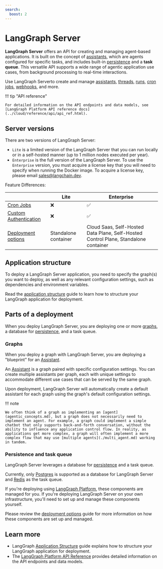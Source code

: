 ```yaml
---
search:
  boost: 2
---
```


# LangGraph Server

**LangGraph Server** offers an API for creating and managing agent-based applications. It is built on the concept of [assistants](assistants.md), which are agents configured for specific tasks, and includes built-in [persistence](persistence.md#memory-store) and a **task queue**. This versatile API supports a wide range of agentic application use cases, from background processing to real-time interactions.

Use LangGraph Serverto create and manage [assistants](assistants.md), [threads](../cloud/concepts/threads.md), [runs](../cloud/concepts/runs.md), [cron jobs](../cloud/concepts/cron_jobs.md), [webhooks](../cloud/concepts/webhooks.md), and more.

!!! tip "API reference"
  
    For detailed information on the API endpoints and data models, see [LangGraph Platform API reference docs](../cloud/reference/api/api_ref.html).

## Server versions

There are two versions of LangGraph Server:

- `Lite` is a limited version of the LangGraph Server that you can run locally or in a self-hosted manner (up to 1 million nodes executed per year).
- `Enterprise` is the full version of the LangGraph Server. To use the `Enterprise` version, you must acquire a license key that you will need to specify when running the Docker image. To acquire a license key, please email sales@langchain.dev.

Feature Differences:

|       | Lite       | Enterprise |
|-------|------------|------------|
| [Cron Jobs](../clouds/concepts/cron-jobs.md) |❌|✅|
| [Custom Authentication](../concepts/auth.md) |❌|✅|
| [Deployment options](../concepts/deployment_options.md) | Standalone container | Cloud Saas, Self-Hosted Data Plane, Self-Hosted Control Plane, Standalone container

## Application structure

To deploy a LangGraph Server application, you need to specify the graph(s) you want to deploy, as well as any relevant configuration settings, such as dependencies and environment variables.

Read the [application structure](./application_structure.md) guide to learn how to structure your LangGraph application for deployment.

## Parts of a deployment

When you deploy LangGraph Server, you are deploying one or more [graphs](#graphs), a database for [persistence](persistence.md), and a task queue.

### Graphs

When you deploy a graph with LangGraph Server, you are deploying a "blueprint" for an [Assistant](assistants.md). 

An [Assistant](assistants.md) is a graph paired with specific configuration settings. You can create multiple assistants per graph, each with unique settings to accommodate different use cases
that can be served by the same graph.

Upon deployment, LangGraph Server will automatically create a default assistant for each graph using the graph's default configuration settings.

!!! note

    We often think of a graph as implementing an [agent](agentic_concepts.md), but a graph does not necessarily need to implement an agent. For example, a graph could implement a simple
    chatbot that only supports back-and-forth conversation, without the ability to influence any application control flow. In reality, as applications get more complex, a graph will often implement a more complex flow that may use [multiple agents](./multi_agent.md) working in tandem.

### Persistence and task queue

LangGraph Server leverages a database for [persistence](persistence.md) and a task queue.

Currently, only [Postgres](https://www.postgresql.org/) is supported as a database for LangGraph Server and [Redis](https://redis.io/) as the task queue.

If you're deploying using [LangGraph Platform](./langgraph_cloud.md), these components are managed for you. If you're deploying LangGraph Server on your own infrastructure, you'll need to set up and manage these components yourself.

Please review the [deployment options](./deployment_options.md) guide for more information on how these components are set up and managed.

## Learn more

* LangGraph [Application Structure](./application_structure.md) guide explains how to structure your LangGraph application for deployment.
* The [LangGraph Platform API Reference](../cloud/reference/api/api_ref.html) provides detailed information on the API endpoints and data models.
